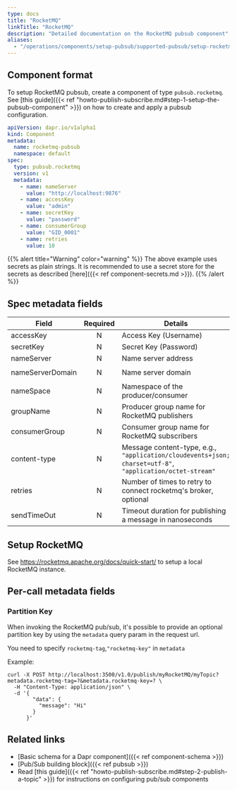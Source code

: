 ```yaml
---
type: docs
title: "RocketMQ"
linkTitle: "RocketMQ"
description: "Detailed documentation on the RocketMQ pubsub component"
aliases:
  - "/operations/components/setup-pubsub/supported-pubsub/setup-rocketmq/"
---
```


## Component format
To setup RocketMQ pubsub, create a component of type `pubsub.rocketmq`. See [this guide]({{< ref "howto-publish-subscribe.md#step-1-setup-the-pubsub-component" >}}) on how to create and apply a pubsub configuration.

```yaml
apiVersion: dapr.io/v1alpha1
kind: Component
metadata:
  name: rocketmq-pubsub
  namespace: default
spec:
  type: pubsub.rocketmq
  version: v1
  metadata:
    - name: nameServer
      value: "http://localhost:9876"
    - name: accessKey
      value: "admin"
    - name: secretKey
      value: "password"
    - name: consumerGroup
      value: "GID_0001"
    - name: retries
      value: 10
```

{{% alert title="Warning" color="warning" %}}
The above example uses secrets as plain strings. It is recommended to use a secret store for the secrets as described [here]({{< ref component-secrets.md >}}).
{{% /alert %}}

## Spec metadata fields
| Field              | Required | Details | Example |
|--------------------|:--------:|--------|---------|
| accessKey          | N        | Access Key (Username) | `"admin"`
| secretKey          | N        | Secret Key (Password) | `"password"`
| nameServer         | N        | Name server address | `"127.0.0.1:9876;127.0.0.2:9877"`
| nameServerDomain   | N        | Name server domain | `"https://my-app.net:8080/nsaddr"`
| nameSpace          | N        | Namespace of the producer/consumer | `"namespace"` |
| groupName          | N        | Producer group name for RocketMQ publishers | `"my_unique_group_name"` |
| consumerGroup      | N        | Consumer group name for RocketMQ subscribers| `"my_unique_group_name"`
| content-type       | N        | Message content-type, e.g., `"application/cloudevents+json; charset=utf-8"`, `"application/octet-stream"` | `"text/plain"`
| retries            | N        | Number of times to retry to connect rocketmq's broker, optional | `0`
| sendTimeOut        | N        | Timeout duration for publishing a message in nanoseconds | `0`

## Setup RocketMQ
See https://rocketmq.apache.org/docs/quick-start/ to setup a local RocketMQ instance.

## Per-call metadata fields

### Partition Key

When invoking the RocketMQ pub/sub, it's possible to provide an optional partition key by using the `metadata` query param in the request url.

You need to specify `rocketmq-tag`,`"rocketmq-key"` in `metadata`

Example:

```shell
curl -X POST http://localhost:3500/v1.0/publish/myRocketMQ/myTopic?metadata.rocketmq-tag=?&metadata.rocketmq-key=? \
  -H "Content-Type: application/json" \
  -d '{
        "data": {
          "message": "Hi"
        }
      }'
```

## Related links
- [Basic schema for a Dapr component]({{< ref component-schema >}})
- [Pub/Sub building block]({{< ref pubsub >}})
- Read [this guide]({{< ref "howto-publish-subscribe.md#step-2-publish-a-topic" >}}) for instructions on configuring pub/sub components
